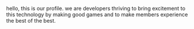 hello, this is our profile. we are developers thriving to bring excitement to this technology by making good games and to make members experience the best of the best.
